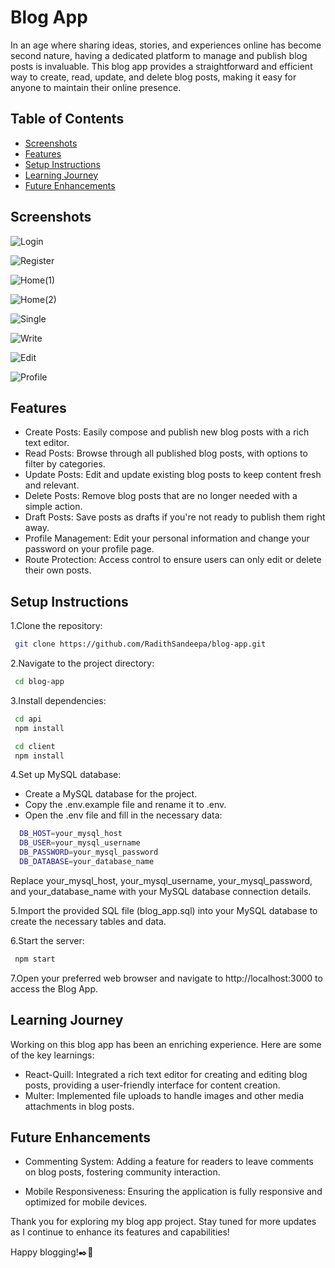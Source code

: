 
# Blog App

In an age where sharing ideas, stories, and experiences online has become second nature, having a dedicated platform to manage and publish blog posts is invaluable. This blog app provides a straightforward and efficient way to create, read, update, and delete blog posts, making it easy for anyone to maintain their online presence.




## Table of Contents

- [Screenshots](#Screenshots)
- [Features](#Features)
- [Setup Instructions](#Setup-Instructions)
- [Learning Journey](#Learning-Journey)
- [Future Enhancements](#Future-Enhancements)

<a id="Screenshots"></a>
## Screenshots

![Login](https://github.com/RadithSandeepa/blog-app/blob/main/photos/Login.png)

![Register](https://github.com/RadithSandeepa/blog-app/blob/main/photos/Register.png)

![Home(1)](https://github.com/RadithSandeepa/blog-app/blob/main/photos/Home(1).png)

![Home(2)](https://github.com/RadithSandeepa/blog-app/blob/main/photos/Home(2).png)

![Single](https://github.com/RadithSandeepa/blog-app/blob/main/photos/Single.png)

![Write](https://github.com/RadithSandeepa/blog-app/blob/main/photos/Write.png)

![Edit](https://github.com/RadithSandeepa/blog-app/blob/main/photos/Edit.png)

![Profile](https://github.com/RadithSandeepa/blog-app/blob/main/photos/Profile.png)

<a id="Features"></a>
## Features


- Create Posts: Easily compose and publish new blog posts with a rich text editor.
- Read Posts: Browse through all published blog posts, with options to filter by categories.
- Update Posts: Edit and update existing blog posts to keep content fresh and relevant.
- Delete Posts: Remove blog posts that are no longer needed with a simple action.
- Draft Posts: Save posts as drafts if you're not ready to publish them right away.
- Profile Management: Edit your personal information and change your password on your profile page.
- Route Protection: Access control to ensure users can only edit or delete their own posts.

<a id="Setup-Instructions"></a>
## Setup Instructions

 1.Clone the repository:

```bash
 git clone https://github.com/RadithSandeepa/blog-app.git
```


 2.Navigate to the project directory:
 ```bash
  cd blog-app
```

 3.Install dependencies:
 ```bash
  cd api
  npm install
```
```bash
 cd client
 npm install
```
 4.Set up MySQL database:
 - Create a MySQL database for the project.
 - Copy the .env.example file and rename it to .env.
 - Open the .env file and fill in the necessary data:
```bash
  DB_HOST=your_mysql_host
  DB_USER=your_mysql_username
  DB_PASSWORD=your_mysql_password
  DB_DATABASE=your_database_name
```
Replace your_mysql_host, your_mysql_username, your_mysql_password, and your_database_name with your MySQL database connection details.

 5.Import the provided SQL file (blog_app.sql) into your MySQL database to create the necessary tables and data.

 6.Start the server:
 ```bash
  npm start
```
7.Open your preferred web browser and navigate to http://localhost:3000 to access the Blog App.

<a id="Learning-Journey"></a>
## Learning Journey

Working on this blog app has been an enriching experience. Here are some of the key learnings:

- React-Quill: Integrated a rich text editor for creating and editing blog posts, providing a user-friendly interface for content creation.
- Multer: Implemented file uploads to handle images and other media attachments in blog posts.

<a id="Future-Enhancements"></a>
## Future Enhancements

- Commenting System: Adding a feature for readers to leave comments on blog posts, fostering community interaction.

- Mobile Responsiveness: Ensuring the application is fully responsive and optimized for mobile devices.

Thank you for exploring my blog app project. Stay tuned for more updates as I continue to enhance its features and capabilities!

Happy blogging!✒️📝


